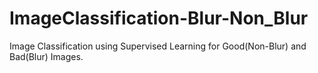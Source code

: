 # ImageClassification-Blur-Non_Blur
Image Classification using Supervised Learning for Good(Non-Blur) and Bad(Blur) Images. 
